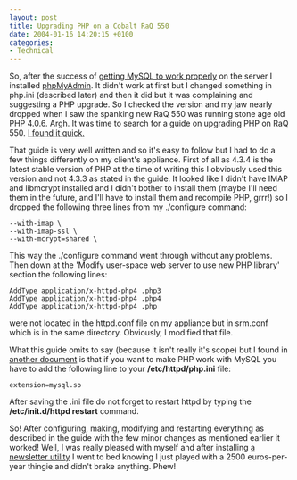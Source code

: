 ```yaml
---
layout: post
title: Upgrading PHP on a Cobalt RaQ 550
date: 2004-01-16 14:20:15 +0100
categories:
- Technical
---
```

So, after the success of <a href="http://www.rusiczki.net/2004/01/16/starting-mysql-at-boot-time-on-a-cobalt-raq-550/" title="Starting MySQL at boot time on a Cobalt RaQ 550">getting MySQL to work properly</a> on the server I installed <a href="http://www.phpmyadmin.net" title="THE PHP based MySQL admin tool of choice">phpMyAdmin</a>. It didn't work at first but I changed something in php.ini (described later) and then it did but it was complaining and suggesting a PHP upgrade. So I checked the version and my jaw nearly dropped when I saw the spanking new RaQ 550 was running stone age old PHP 4.0.6. Argh. It was time to search for a guide on upgrading PHP on RaQ 550. <a href="http://www.cobaltfaqs.com/wiki/index.php/Upgrade%20PHP%20on%20RaQ%20550" title="PhpWiki - Upgrade PHP on RaQ 550">I found it quick.</a>

That guide is very well written and so it's easy to follow but I had to do a few things differently on my client's appliance. First of all as 4.3.4 is the latest stable version of PHP at the time of writing this I obviously used this version and not 4.3.3 as stated in the guide. It looked like I didn't have IMAP and libmcrypt installed and I didn't bother to install them (maybe I'll need them in the future, and I'll have to install them and recompile PHP, grrr!) so I dropped the following three lines from my ./configure command:

    --with-imap \
    --with-imap-ssl \
    --with-mcrypt=shared \

This way the ./configure command went through without any problems. Then down at the 'Modify user-space web server to use new PHP library' section the following lines:

    AddType application/x-httpd-php4 .php3
    AddType application/x-httpd-php4 .php4
    AddType application/x-httpd-php4 .php

were not located in the httpd.conf file on my appliance but in srm.conf which is in the same directory. Obviously, I modified that file.

What this guide omits to say (because it isn't really it's scope) but I found in <a href="http://sunsolve.sun.com/pub-cgi/retrieve.pl?doc=finfodoc%2F8412&zone_32=raq%20550%20mysql" title=" Enabling support for MySQL in PHP on RaQ 550">another document</a> is that if you want to make PHP work with MySQL you have to add the following line to your <b>/etc/httpd/php.ini</b> file:

    extension=mysql.so

After saving the .ini file do not forget to restart httpd by typing the <b>/etc/init.d/httpd restart</b> command.

So! After configuring, making, modifying and restarting everything as described in the guide with the few minor changes as mentioned earlier it worked! Well, I was really pleased with myself and after installing <a href="http://mojo.skazat.com/" title="Dada Mail">a newsletter utility</a> I went to bed knowing I just played with a 2500 euros-per-year thingie and didn't brake anything. Phew!
